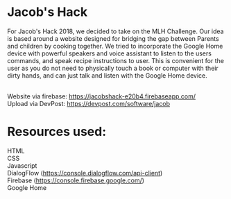 # Jacob's Hack

For Jacob's Hack 2018, we decided to take on the MLH Challenge. 
Our idea is based around a website designed for bridging the gap between Parents and children by cooking together. We tried to incorporate the Google Home device with powerful speakers and voice assistant to listen to the users commands, and speak recipe instructions to user. This is convenient for the user as you do not need to physically touch a book or computer with their dirty hands, and can just talk and listen with the Google Home device.  

<br>Website via firebase: https://jacobshack-e20b4.firebaseapp.com/
<br>Upload via DevPost: https://devpost.com/software/jacob

# Resources used:
HTML <br>
CSS <br> 
Javascript<br>
DialogFlow (https://console.dialogflow.com/api-client) <br>
Firebase (https://console.firebase.google.com/) <br>
Google Home
